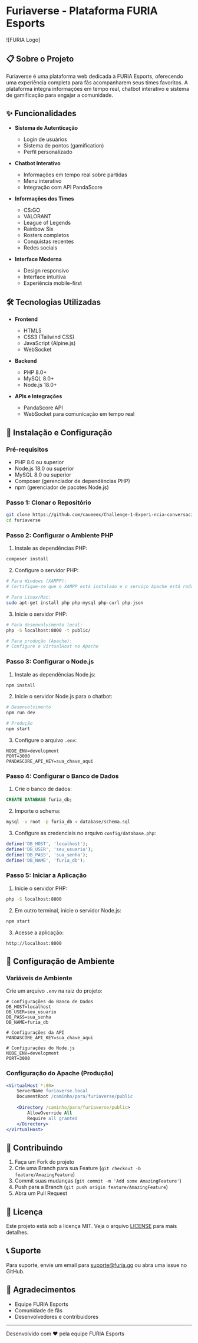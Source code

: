 # Furiaverse - Plataforma FURIA Esports

![FURIA Logo]

## 📋 Sobre o Projeto

Furiaverse é uma plataforma web dedicada à FURIA Esports, oferecendo uma experiência completa para fãs acompanharem seus times favoritos. A plataforma integra informações em tempo real, chatbot interativo e sistema de gamificação para engajar a comunidade.

## ✨ Funcionalidades

- **Sistema de Autenticação**
  - Login de usuários
  - Sistema de pontos (gamification)
  - Perfil personalizado

- **Chatbot Interativo**
  - Informações em tempo real sobre partidas
  - Menu interativo
  - Integração com API PandaScore

- **Informações dos Times**
  - CS:GO
  - VALORANT
  - League of Legends
  - Rainbow Six
  - Rosters completos
  - Conquistas recentes
  - Redes sociais

- **Interface Moderna**
  - Design responsivo
  - Interface intuitiva
  - Experiência mobile-first

## 🛠️ Tecnologias Utilizadas

- **Frontend**
  - HTML5
  - CSS3 (Tailwind CSS)
  - JavaScript (Alpine.js)
  - WebSocket

- **Backend**
  - PHP 8.0+
  - MySQL 8.0+
  - Node.js 18.0+

- **APIs e Integrações**
  - PandaScore API
  - WebSocket para comunicação em tempo real

## 🚀 Instalação e Configuração

### Pré-requisitos

- PHP 8.0 ou superior
- Node.js 18.0 ou superior
- MySQL 8.0 ou superior
- Composer (gerenciador de dependências PHP)
- npm (gerenciador de pacotes Node.js)

### Passo 1: Clonar o Repositório

```bash
git clone https://github.com/caueeex/Challenge-1-Experi-ncia-conversacional.git
cd furiaverse
```

### Passo 2: Configurar o Ambiente PHP

1. Instale as dependências PHP:
```bash
composer install
```

2. Configure o servidor PHP:
```bash
# Para Windows (XAMPP):
# Certifique-se que o XAMPP está instalado e o serviço Apache está rodando

# Para Linux/Mac:
sudo apt-get install php php-mysql php-curl php-json
```

3. Inicie o servidor PHP:
```bash
# Para desenvolvimento local:
php -S localhost:8000 -t public/

# Para produção (Apache):
# Configure o VirtualHost no Apache
```

### Passo 3: Configurar o Node.js

1. Instale as dependências Node.js:
```bash
npm install
```

2. Inicie o servidor Node.js para o chatbot:
```bash
# Desenvolvimento
npm run dev

# Produção
npm start
```

3. Configure o arquivo `.env`:
```env
NODE_ENV=development
PORT=3000
PANDASCORE_API_KEY=sua_chave_aqui
```

### Passo 4: Configurar o Banco de Dados

1. Crie o banco de dados:
```sql
CREATE DATABASE furia_db;
```

2. Importe o schema:
```bash
mysql -u root -p furia_db < database/schema.sql
```

3. Configure as credenciais no arquivo `config/database.php`:
```php
define('DB_HOST', 'localhost');
define('DB_USER', 'seu_usuario');
define('DB_PASS', 'sua_senha');
define('DB_NAME', 'furia_db');
```

### Passo 5: Iniciar a Aplicação

1. Inicie o servidor PHP:
```bash
php -S localhost:8000
```

2. Em outro terminal, inicie o servidor Node.js:
```bash
npm start
```

3. Acesse a aplicação:
```
http://localhost:8000
```

## 🔧 Configuração de Ambiente

### Variáveis de Ambiente

Crie um arquivo `.env` na raiz do projeto:

```env
# Configurações do Banco de Dados
DB_HOST=localhost
DB_USER=seu_usuario
DB_PASS=sua_senha
DB_NAME=furia_db

# Configurações da API
PANDASCORE_API_KEY=sua_chave_aqui

# Configurações do Node.js
NODE_ENV=development
PORT=3000
```

### Configuração do Apache (Produção)

```apache
<VirtualHost *:80>
    ServerName furiaverse.local
    DocumentRoot /caminho/para/furiaverse/public
    
    <Directory /caminho/para/furiaverse/public>
        AllowOverride All
        Require all granted
    </Directory>
</VirtualHost>
```

## 🤝 Contribuindo

1. Faça um Fork do projeto
2. Crie uma Branch para sua Feature (`git checkout -b feature/AmazingFeature`)
3. Commit suas mudanças (`git commit -m 'Add some AmazingFeature'`)
4. Push para a Branch (`git push origin feature/AmazingFeature`)
5. Abra um Pull Request

## 📝 Licença

Este projeto está sob a licença MIT. Veja o arquivo [LICENSE](LICENSE) para mais detalhes.

## 📞 Suporte

Para suporte, envie um email para suporte@furia.gg ou abra uma issue no GitHub.

## 🙏 Agradecimentos

- Equipe FURIA Esports
- Comunidade de fãs
- Desenvolvedores e contribuidores

---

Desenvolvido com ❤️ pela equipe FURIA Esports
